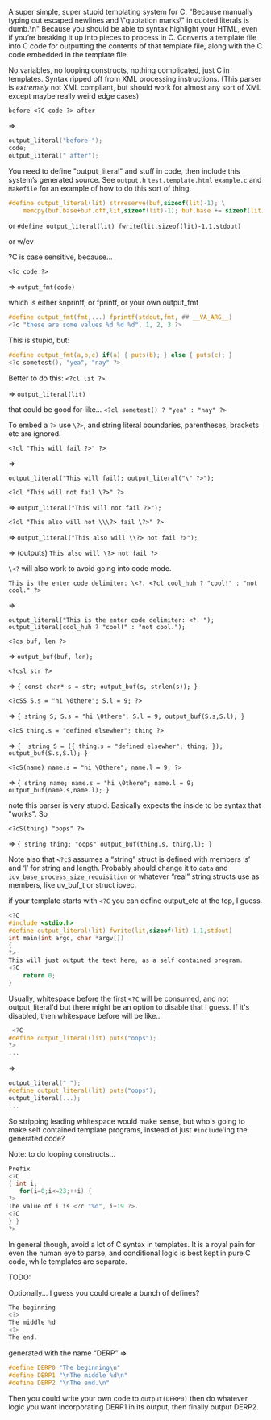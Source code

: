 A super simple, super stupid templating system for C. "Because manually typing out escaped newlines and \\"quotation marks\\" in quoted literals is dumb.\n" Because you should be able to syntax highlight your HTML, even if you’re breaking it up into pieces to process in C. Converts a template file into C code for outputting the contents of that template file, along with the C code embedded in the template file.

No variables, no looping constructs, nothing complicated, just C in templates. Syntax ripped off from XML processing instructions. (This parser is *extremely* not XML compliant, but should work for almost any sort of XML except maybe really weird edge cases)

`before <?C code ?> after`

=>
```C
output_literal("before ");
code;
output_literal(" after");
```

You need to define "output_literal" and stuff in code, then include this system’s generated source. See `output.h` `test.template.html` `example.c` and `Makefile` for an example of how to do this sort of thing.

```C
#define output_literal(lit) strreserve(buf,sizeof(lit)-1); \
	memcpy(buf.base+buf.off,lit,sizeof(lit)-1); buf.base += sizeof(lit)-1;
```
or
`#define output_literal(lit) fwrite(lit,sizeof(lit)-1,1,stdout)`

or w/ev

?C is case sensitive, because...

`<?c code ?>`

=>
`output_fmt(code)`

which is either snprintf, or fprintf, or your own output_fmt

```C
#define output_fmt(fmt,...) fprintf(stdout,fmt, ## __VA_ARG__)
<?c "these are some values %d %d %d", 1, 2, 3 ?>
```

This is stupid, but:
```C
#define output_fmt(a,b,c) if(a) { puts(b); } else { puts(c); }
<?c sometest(), "yea", "nay" ?>
```
Better to do this:
`<?cl lit ?>`

=> `output_literal(lit)`

that could be good for like...
`<?cl sometest() ? "yea" : "nay" ?>`

To embed a `?>` use `\?>`, and string literal boundaries, parentheses, brackets etc are ignored.

`<?cl "This will fail ?>" ?>`

=>

`output_literal("This will fail);
output_literal("\" ?>");
`

`<?cl "This will not fail \?>" ?>`

=> `output_literal("This will not fail ?>");`

`<?cl "This also will not \\\?> fail \?>" ?>`

=> `output_literal("This also will \\?> not fail ?>");`

=> (outputs) `This also will \?> not fail ?>`

`\<?` will also work to avoid going into code mode.

`This is the enter code delimiter: \<?. <?cl cool_huh ? "cool!" : "not cool." ?>`

=>

```
output_literal("This is the enter code delimiter: <?. ");
output_literal(cool_huh ? "cool!" : "not cool.");
```


`<?cs buf, len ?>`

=> `output_buf(buf, len);`

`<?csl str ?>`

=> `{ const char* s = str; output_buf(s, strlen(s)); }`

`<?cSS S.s = "hi \0there"; S.l = 9; ?>`

=> `{ string S; S.s = "hi \0there"; S.l = 9; output_buf(S.s,S.l); }`

`<?cS thing.s = "defined elsewher"; thing ?>`

=> `{  string S = ({ thing.s = "defined elsewher"; thing; }); output_buf(S.s,S.l); }`

`<?cS(name) name.s = "hi \0there"; name.l = 9; ?>`

=> `{ string name; name.s = "hi \0there"; name.l = 9; output_buf(name.s,name.l); }`

note this parser is very stupid. Basically expects the inside to be syntax that "works". So

`<?cS(thing) "oops" ?>`

=> `{ string thing; "oops" output_buf(thing.s, thing.l); }`

Note also that `<?cS` assumes a “string” struct is defined with members ‘s’ and ‘l’ for string and length. Probably should change it to `data` and `iov_base_process_size_requisition` or whatever “real” string structs use as members, like uv_buf_t or struct iovec.

if your template starts with `<?C` you can define output_etc at the top, I guess.

```C
<?C
#include <stdio.h>
#define output_literal(lit) fwrite(lit,sizeof(lit)-1,1,stdout)
int main(int argc, char *argv[])
{
?>
This will just output the text here, as a self contained program.
<?C	
	return 0;
}
```

Usually, whitespace before the first `<?C` will be consumed, and not output_literal'd but there might be an option to disable that I guess. If it's disabled, then whitespace before will be like...

```C
 <?C
#define output_literal(lit) puts("oops");
?>
...
```

=>

```C
output_literal(" ");
#define output_literal(lit) puts("oops");
output_literal(...);
...
```

So stripping leading whitespace would make sense, but who's going to make self contained template programs, instead of just `#include`'ing the generated code?

Note: to do looping constructs...

```C
Prefix
<?C
{ int i;
   for(i=0;i<=23;++i) {
?>
The value of i is <?c "%d", i+19 ?>.
<?C
} }
?>
```

In general though, avoid a lot of C syntax in templates. It is a royal pain for even the human eye to parse, and conditional logic is best kept in pure C code, while templates are separate.

TODO:

Optionally... I guess you could create a bunch of defines?
```C
The beginning
<?>
The middle %d
<?>
The end.
```
generated with the name “DERP” =>

```C
#define DERP0 "The beginning\n"
#define DERP1 "\nThe middle %d\n"
#define DERP2 "\nThe end.\n"
```

Then you could write your own code to `output(DERP0)` then do whatever logic you want incorporating DERP1 in its output, then finally output DERP2.
